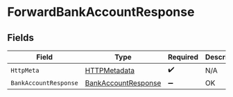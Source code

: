 # ForwardBankAccountResponse


## Fields

| Field                                                                 | Type                                                                  | Required                                                              | Description                                                           |
| --------------------------------------------------------------------- | --------------------------------------------------------------------- | --------------------------------------------------------------------- | --------------------------------------------------------------------- |
| `HttpMeta`                                                            | [HTTPMetadata](../../Models/Components/HTTPMetadata.md)               | :heavy_check_mark:                                                    | N/A                                                                   |
| `BankAccountResponse`                                                 | [BankAccountResponse](../../Models/Components/BankAccountResponse.md) | :heavy_minus_sign:                                                    | OK                                                                    |